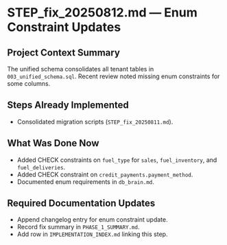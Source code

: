 # STEP_fix_20250812.md — Enum Constraint Updates

## Project Context Summary
The unified schema consolidates all tenant tables in `003_unified_schema.sql`.
Recent review noted missing enum constraints for some columns.

## Steps Already Implemented
- Consolidated migration scripts (`STEP_fix_20250811.md`).

## What Was Done Now
- Added CHECK constraints on `fuel_type` for `sales`, `fuel_inventory`, and `fuel_deliveries`.
- Added CHECK constraint on `credit_payments.payment_method`.
- Documented enum requirements in `db_brain.md`.

## Required Documentation Updates
- Append changelog entry for enum constraint update.
- Record fix summary in `PHASE_1_SUMMARY.md`.
- Add row in `IMPLEMENTATION_INDEX.md` linking this step.
